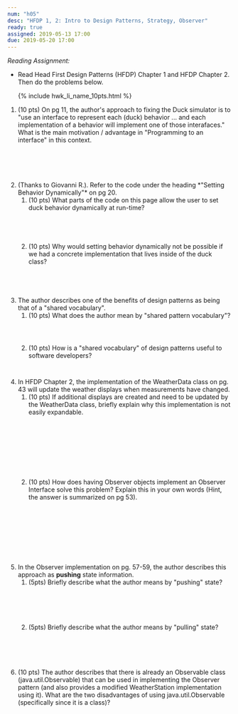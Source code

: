 ```yaml
---
num: "h05"
desc: "HFDP 1, 2: Intro to Design Patterns, Strategy, Observer"
ready: true
assigned: 2019-05-13 17:00
due: 2019-05-20 17:00
---
```


*Reading Assignment:* 

* Read Head First Design Patterns (HFDP) Chapter 1 and HFDP Chapter 2. Then do the problems below.

<ol>

{% include hwk_li_name_10pts.html %}

<li style="margin-bottom: 6em;" markdown="1">(10 pts) On pg 11, the author's approach to fixing the Duck simulator is to "use an interface to represent each (duck) behavior ... and each implementation of a behavior will implement one of those interafaces." What is the main motivation / advantage in "Programming to an interface" in this context.
</li>

<li markdown="1">(Thanks to Giovanni R.).  Refer to the code under the heading *"Setting Behavior Dynamically"* on pg 20.

<ol>
<li style="margin-bottom:5em;" markdown="1"> 
(10 pts) What parts of the code on this page allow the user to set duck behavior dynamically at run-time? 
</li>

<li style="margin-bottom:5em;" markdown="1"> 
(10 pts) 
Why would setting behavior dynamically not be possible if we had a concrete implementation that lives inside of the duck class? 
</li>
</ol>
</li>

<li markdown="1"> 
The author describes one of the benefits of design patterns as being that of a "shared vocabulary".

<ol>
<li style="margin-bottom:4em;" markdown="1"> 
(10 pts) What does the author mean by "shared pattern vocabulary"?
</li>

<li style="margin-bottom:3em;" markdown="1"> 
(10 pts) How is a "shared vocabulary" of design patterns useful to software developers?
</li>

</ol>
</li>

<div class="pagebreak"></div>

<li markdown="1">
In HFDP Chapter 2, the implementation of the WeatherData class on pg. 43 will update the weather displays when measurements have changed.
<ol>
<li style="margin-bottom:10em;" markdown="1">
(10 pts) If additional displays are created and need to be updated by the WeatherData class, briefly explain why this implementation is not easily expandable.
</li>

<li style="margin-bottom:10em;" markdown="1">
(10 pts) How does having Observer objects implement an Observer Interface solve this problem? Explain this in your own words (Hint, the answer is summarized on pg 53).
</li>

</ol>

<li markdown="1">
In the Observer implementation on pg. 57-59, the author describes this approach as <b>pushing</b> state information.

<ol>
<li style="margin-bottom:6em;" markdown="1">
(5pts) Briefly describe what the author means by "pushing" state?
</li>

<li style="margin-bottom:6em;" markdown="1">
(5pts) Briefly describe what the author means by "pulling" state?
</li>
</ol>

<li style="margin-bottom:10em;" markdown="1">
(10 pts) The author describes that there is already an Observable class (java.util.Observable) that can be used in implementing the Observer pattern (and also provides a modified WeatherStation implementation using it). What are the two disadvantages of using java.util.Observable (specifically since it is a class)?
</li>
</li>

